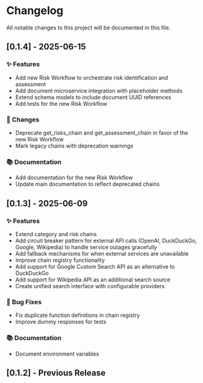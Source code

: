 # Changelog

All notable changes to this project will be documented in this file.

## [0.1.4] - 2025-06-15

### ✨ Features

- Add new Risk Workflow to orchestrate risk identification and assessment
- Add document microservice integration with placeholder methods
- Extend schema models to include document UUID references
- Add tests for the new Risk Workflow

### 🔄 Changes

- Deprecate get_risks_chain and get_assessment_chain in favor of the new Risk Workflow
- Mark legacy chains with deprecation warnings

### 📚 Documentation

- Add documentation for the new Risk Workflow
- Update main documentation to reflect deprecated chains

## [0.1.3] - 2025-06-09

### ✨ Features

- Extend category and risk chains
- Add circuit breaker pattern for external API calls (OpenAI, DuckDuckGo, Google, Wikipedia) to handle service outages gracefully
- Add fallback mechanisms for when external services are unavailable
- Improve chain registry functionality
- Add support for Google Custom Search API as an alternative to DuckDuckGo
- Add support for Wikipedia API as an additional search source
- Create unified search interface with configurable providers

### 🐛 Bug Fixes

- Fix duplicate function definitions in chain registry
- Improve dummy responses for tests

### 📚 Documentation

- Document environment variables

## [0.1.2] - Previous Release

<!-- generated by git-cliff -->
